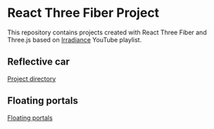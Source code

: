 # React Three Fiber Project

This repository contains projects created with React Three Fiber and Three.js based on [Irradiance](https://www.youtube.com/watch?v=lcMCVWYpnrI&list=PLWP0narTpO8n9YwsTLVO7-vbIzLELrwwS&index=1&ab_channel=Irradiance) YouTube playlist.

## Reflective car
[Project directory](./reflective-car/)

## Floating portals
[Floating portals](./floating-portals/)
